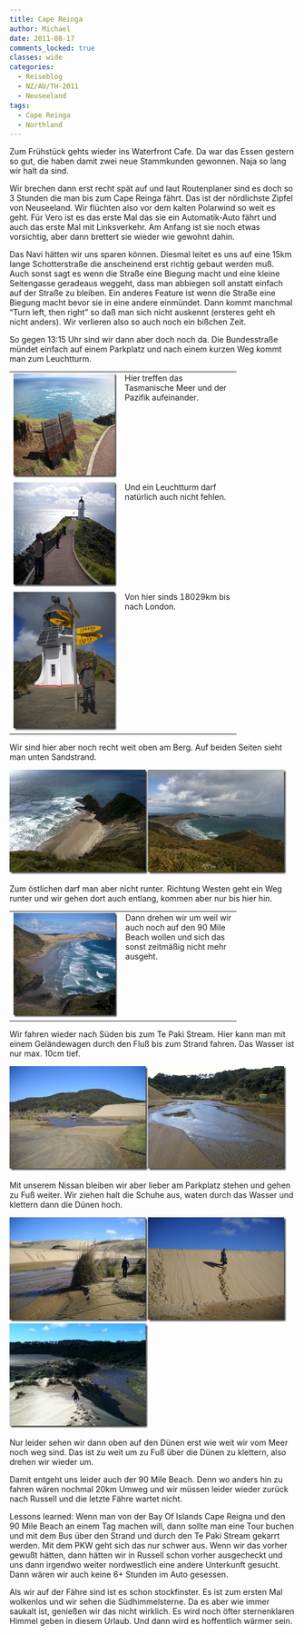 ```yaml
---
title: Cape Reinga
author: Michael
date: 2011-08-17
comments_locked: true
classes: wide
categories:
  - Reiseblog
  - NZ/AU/TH-2011
  - Neuseeland
tags:
  - Cape Reinga
  - Northland
---
```


<p>Zum Fr&uuml;hst&uuml;ck gehts wieder ins Waterfront Cafe. Da war das Essen gestern so gut, die haben damit zwei neue Stammkunden gewonnen. Naja so lang wir halt da sind.</p>
<p>Wir brechen dann erst recht sp&auml;t auf und laut Routenplaner sind es doch so 3 Stunden die man bis zum Cape Reinga f&auml;hrt. Das ist der n&ouml;rdlichste Zipfel von Neuseeland. Wir fl&uuml;chten also vor dem kalten Polarwind so weit es geht. F&uuml;r Vero ist es das erste Mal das sie ein Automatik-Auto f&auml;hrt und auch das erste Mal mit Linksverkehr. Am Anfang ist sie noch etwas vorsichtig, aber dann brettert sie wieder wie gewohnt dahin.</p>
<p>Das Navi h&auml;tten wir uns sparen k&ouml;nnen. Diesmal leitet es uns auf eine 15km lange Schotterstra&szlig;e die anscheinend erst richtig gebaut werden mu&szlig;. Auch sonst sagt es wenn die Stra&szlig;e eine Biegung macht und eine kleine Seitengasse geradeaus weggeht, dass man abbiegen soll anstatt einfach auf der Stra&szlig;e zu bleiben. Ein anderes Feature ist wenn die Stra&szlig;e eine Biegung macht bevor sie in eine andere einm&uuml;ndet. Dann kommt manchmal &ldquo;Turn left, then right&rdquo; so da&szlig; man sich nicht auskennt (ersteres geht eh nicht anders). Wir verlieren also so auch noch ein bi&szlig;chen Zeit.</p>
<p>So gegen 13:15 Uhr sind wir dann aber doch noch da. Die Bundesstra&szlig;e m&uuml;ndet einfach auf einem Parkplatz und nach einem kurzen Weg kommt man zum Leuchtturm.</p>
<table style="width: 400px;" border="0" cellspacing="0" cellpadding="2">
<tbody>
<tr>
<td valign="top" width="200"><a href="/assets/images/2011/08/DSCN0828.jpg"><img src="/assets/images/2011/08/DSCN0828_thumb.jpg" width="244" height="184" alt="DSCN0828" border="0" /></a></td>
<td valign="top" width="200">Hier treffen das Tasmanische Meer und der Pazifik aufeinander.</td>
</tr>
<tr>
<td valign="top" width="200"><a href="/assets/images/2011/08/DSCN0829.jpg"><img src="/assets/images/2011/08/DSCN0829_thumb.jpg" width="244" height="184" alt="DSCN0829" border="0" /></a></td>
<td valign="top" width="200">Und ein Leuchtturm darf nat&uuml;rlich auch nicht fehlen.</td>
</tr>
<tr>
<td valign="top" width="200"><a href="/assets/images/2011/08/DSCN0837.jpg"><img src="/assets/images/2011/08/DSCN0837_thumb.jpg" width="184" height="244" alt="DSCN0837" border="0" /></a></td>
<td valign="top" width="200">Von hier sinds 18029km bis nach London.</td>
</tr>
</tbody>
</table>
<p>Wir sind hier aber noch recht weit oben am Berg. Auf beiden Seiten sieht man unten Sandstrand.</p>
<p><a href="/assets/images/2011/08/IMG_0696.jpg"><img src="/assets/images/2011/08/IMG_0696_thumb.jpg" width="244" height="184" alt="IMG_0696" border="0" /></a><a href="/assets/images/2011/08/IMG_0694.jpg"><img src="/assets/images/2011/08/IMG_0694_thumb.jpg" width="244" height="184" alt="IMG_0694" border="0" /></a></p>
<p>Zum &ouml;stlichen darf man aber nicht runter. Richtung Westen geht ein Weg runter und wir gehen dort auch entlang, kommen aber nur bis hier hin.</p>
<table style="width: 400px;" border="0" cellspacing="0" cellpadding="2">
<tbody>
<tr>
<td valign="top" width="200"><a href="/assets/images/2011/08/DSCN0841.jpg"><img src="/assets/images/2011/08/DSCN0841_thumb.jpg" width="244" height="184" alt="DSCN0841" border="0" /></a></td>
<td valign="top" width="200">Dann drehen wir um weil wir auch noch auf den 90 Mile Beach wollen und sich das sonst zeitm&auml;&szlig;ig nicht mehr ausgeht.</td>
</tr>
</tbody>
</table>
<p>Wir fahren wieder nach S&uuml;den bis zum Te Paki Stream. Hier kann man mit einem Gel&auml;ndewagen durch den Flu&szlig; bis zum Strand fahren. Das Wasser ist nur max. 10cm tief.</p>
<p><a href="/assets/images/2011/08/DSCN0842.jpg"><img src="/assets/images/2011/08/DSCN0842_thumb.jpg" width="244" height="184" alt="DSCN0842" border="0" /></a><a href="/assets/images/2011/08/IMG_0699.jpg"><img src="/assets/images/2011/08/IMG_0699_thumb.jpg" width="244" height="184" alt="IMG_0699" border="0" /></a></p>
<p>Mit unserem Nissan bleiben wir aber lieber am Parkplatz stehen und gehen zu Fu&szlig; weiter. Wir ziehen halt die Schuhe aus, waten durch das Wasser und klettern dann die D&uuml;nen hoch.</p>
<p><a href="/assets/images/2011/08/DSCN0843.jpg"><img src="/assets/images/2011/08/DSCN0843_thumb.jpg" width="244" height="184" alt="DSCN0843" border="0" /></a><a href="/assets/images/2011/08/DSCN0844.jpg"><img src="/assets/images/2011/08/DSCN0844_thumb.jpg" width="244" height="184" alt="DSCN0844" border="0" /></a><a href="/assets/images/2011/08/IMG_0698.jpg"><img src="/assets/images/2011/08/IMG_0698_thumb.jpg" width="244" height="184" alt="IMG_0698" border="0" /></a></p>
<p>Nur leider sehen wir dann oben auf den D&uuml;nen erst wie weit wir vom Meer noch weg sind. Das ist zu weit um zu Fu&szlig; &uuml;ber die D&uuml;nen zu klettern, also drehen wir wieder um.</p>
<p>Damit entgeht uns leider auch der 90 Mile Beach. Denn wo anders hin zu fahren w&auml;ren nochmal 20km Umweg und wir m&uuml;ssen leider wieder zur&uuml;ck nach Russell und die letzte F&auml;hre wartet nicht.</p>
<p>Lessons learned: Wenn man von der Bay Of Islands Cape Reigna und den 90 Mile Beach an einem Tag machen will, dann sollte man eine Tour buchen und mit dem Bus &uuml;ber den Strand und durch den Te Paki Stream gekarrt werden. Mit dem PKW geht sich das nur schwer aus. Wenn wir das vorher gewu&szlig;t h&auml;tten, dann h&auml;tten wir in Russell schon vorher ausgecheckt und uns dann irgendwo weiter nordwestlich eine andere Unterkunft gesucht. Dann w&auml;ren wir auch keine 6+ Stunden im Auto gesessen.</p>
<p>Als wir auf der F&auml;hre sind ist es schon stockfinster. Es ist zum ersten Mal wolkenlos und wir sehen die S&uuml;dhimmelsterne. Da es aber wie immer saukalt ist, genie&szlig;en wir das nicht wirklich. Es wird noch &ouml;fter sternenklaren Himmel geben in diesem Urlaub. Und dann wird es hoffentlich w&auml;rmer sein.</p>
